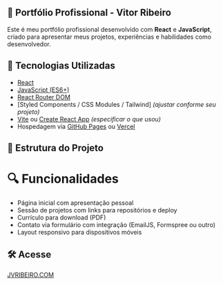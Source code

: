 
## 💼 Portfólio Profissional - Vitor Ribeiro

Este é meu portfólio profissional desenvolvido com **React** e **JavaScript**, criado para apresentar meus projetos, experiências e habilidades como desenvolvedor.

## 🚀 Tecnologias Utilizadas

- [React](https://reactjs.org/)
- [JavaScript (ES6+)](https://developer.mozilla.org/en-US/docs/Web/JavaScript)
- [React Router DOM](https://reactrouter.com/)
- [Styled Components / CSS Modules / Tailwind] *(ajustar conforme seu projeto)*
- [Vite](https://vitejs.dev/) ou [Create React App](https://create-react-app.dev/) *(especificar o que usou)*
- Hospedagem via [GitHub Pages](https://pages.github.com/) ou [Vercel](https://vercel.com/)

## 📂 Estrutura do Projeto




# 🔍 Funcionalidades

- Página inicial com apresentação pessoal
- Sessão de projetos com links para repositórios e deploy
- Currículo para download (PDF)
- Contato via formulário com integração (EmailJS, Formspree ou outro)
- Layout responsivo para dispositivos móveis

## 🛠️ Acesse
[JVRIBEIRO.COM](https://jvribeiro.com)



